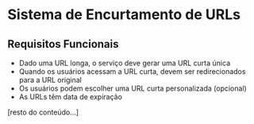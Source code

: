 # Sistema de Encurtamento de URLs

## Requisitos Funcionais

- Dado uma URL longa, o serviço deve gerar uma URL curta única
- Quando os usuários acessam a URL curta, devem ser redirecionados para a URL original
- Os usuários podem escolher uma URL curta personalizada (opcional)
- As URLs têm data de expiração

[resto do conteúdo...]